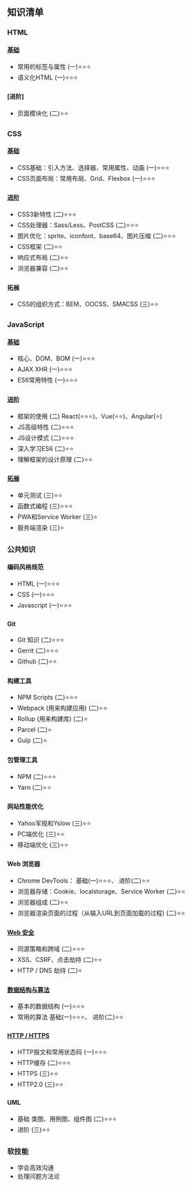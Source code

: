 ## 知识清单

### HTML

#### [基础](basic-html.md)

+ 常用的标签与属性 (一):star::star::star:
+ 语义化HTML (一):star::star::star:

#### [进阶]
+ 页面模块化 (二):star::star:

### CSS

#### [基础](basic-css.md)

+ CSS基础：引入方法、选择器、常用属性、动画 (一):star::star::star:
+ CSS页面布局：常用布局、Grid、Flexbox (一):star::star::star: 

#### [进阶](advanced-css.md)

+ CSS3新特性 (二):star::star::star:
+ CSS处理器：Sass/Less、PostCSS (二):star::star::star:
+ 图片优化：sprite、iconfont、base64、图片压缩 (二):star::star::star:
+ CSS框架 (二):star::star:
+ 响应式布局 (二):star::star:
+ 浏览器兼容 (二):star::star:

#### 拓展

+ CSS的组织方式：BEM、OOCSS、SMACSS (三):star::star:

### JavaScript

#### [基础](basic-javascript.md)

+ 核心、DOM、BOM (一):star::star::star:
+ AJAX XHR (一):star::star::star:
+ ES6常用特性 (一):star::star::star:

#### [进阶](advanced-javascript.md)

+ 框架的使用 (二) React(:star::star::star:)、Vue(:star::star:)、Angular(:star:)
+ JS高级特性 (二):star::star::star:
+ JS设计模式 (二):star::star::star:
+ 深入学习ES6 (二):star::star:
+ 理解框架的设计原理 (二):star::star:

#### [拓展](expanded-javascript.md)

+ 单元测试 (三):star::star:
+ 函数式编程 (三):star::star::star:
+ PWA和Service Worker (三):star:
+ 服务端渲染 (三):star:

### 公共知识

#### 编码风格规范
+ HTML (一):star::star::star:
+ CSS (一):star::star::star:
+ Javascript (一):star::star::star:

#### Git

+ Git 知识 (二):star::star::star:
+ Gerrit (二):star::star::star:
+ Github (二):star::star:

#### 构建工具

+ NPM Scripts (二):star::star::star:
+ Webpack (用来构建应用) (二):star::star:
+ Rollup (用来构建库) (二):star:
+ Parcel (二):star:
+ Gulp (二):star:
    
#### 包管理工具

+ NPM (二):star::star::star:
+ Yarn (二):star::star:
    
#### 网站性能优化

+ Yahoo军规和Yslow (三):star::star:
+ PC端优化 (三):star::star:
+ 移动端优化 (三):star::star:

#### Web 浏览器

+ Chrome DevTools： 基础(一):star::star::star:、  进阶(二):star::star:
+ 浏览器存储：Cookie、localstorage、Service Worker (二):star::star:
+ 浏览器组成 (二):star::star:
+ 浏览器渲染页面的过程（从输入URL到页面加载的过程) (二):star::star:

#### [Web 安全](web-security.md)

+ 同源策略和跨域 (二):star::star:⭐️
+ XSS、CSRF、点击劫持 (二):star::star:
+ HTTP / DNS 劫持 (二):star:

#### [数据结构与算法](data-structures-and-algorithms.md)

+ 基本的数据结构 (一):star::star::star:
+ 常用的算法 基础(一):star::star::star:、 进阶(二):star::star:

#### [HTTP / HTTPS](http-and-https.md)

+ HTTP报文和常用状态码 (一):star::star::star:
+ HTTP缓存 (二):star::star::star:
+ HTTPS (三):star::star:
+ HTTP2.0 (三):star::star:

#### UML

+ 基础 类图、用例图、组件图 (二):star::star::star:
+ 进阶 (三):star::star:

### 软技能

+ 学会高效沟通
+ 处理问题方法论
